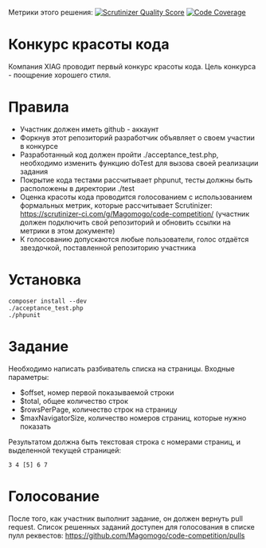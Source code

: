 Метрики этого решения: 
[![Scrutinizer Quality Score](https://scrutinizer-ci.com/g/Magomogo/code-competition/badges/quality-score.png?s=425109351a8488b0b72903e0132a4cd07fb39c5f)](https://scrutinizer-ci.com/g/Magomogo/code-competition/) [![Code Coverage](https://scrutinizer-ci.com/g/Magomogo/code-competition/badges/coverage.png?s=2202d932963da16b3956425579078cc8356e148d)](https://scrutinizer-ci.com/g/Magomogo/code-competition/)


Конкурс красоты кода
====================

Компания XIAG проводит первый конкурс красоты кода. Цель конкурса - поощрение хорошего стиля.


Правила
=======

- Участник должен иметь github - аккаунт
- Форкнув этот репозиторий разработчик объявляет о своем участии в конкурсе
- Разработанный код должен пройти ./acceptance_test.php, необходимо изменить функцию doTest для вызова своей реализации
  задания
- Покрытие кода тестами рассчитывает phpunut, тесты должны быть расположены в директории ./test
- Оценка красоты кода проводится голосованием с использованием формальных метрик, которые рассчитывает Scrutinizer:
  https://scrutinizer-ci.com/g/Magomogo/code-competition/ (участник должен подключить свой репозиторий и обновить ссылки
  на метрики в этом документе)
- К голосованию допускаются любые пользователи, голос отдаётся звездочкой, поставленной репозиторию участника

Установка
=========

    composer install --dev
    ./acceptance_test.php
    ./phpunit

Задание
=======

Необходимо написать разбиватель списка на страницы. Входные параметры:

- $offset, номер первой показываемой строки
- $total, общее количество строк
- $rowsPerPage, количество строк на страницу
- $maxNavigatorSize, количество номеров страниц, которые нужно показать

Результатом должна быть текстовая строка с номерами страниц, и выделенной текущей страницей:

    3 4 [5] 6 7
    
Голосование
===========

После того, как участник выполнит задание, он должен вернуть pull request. Список решенных заданий доступен
для голосования в списке пулл реквестов: https://github.com/Magomogo/code-competition/pulls


    
